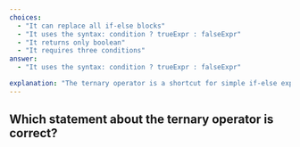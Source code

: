 ```yaml
---
choices:
  - "It can replace all if-else blocks"
  - "It uses the syntax: condition ? trueExpr : falseExpr"
  - "It returns only boolean"
  - "It requires three conditions"
answer:
  - "It uses the syntax: condition ? trueExpr : falseExpr"

explanation: "The ternary operator is a shortcut for simple if-else expressions."
---
```


## Which statement about the ternary operator is correct?
